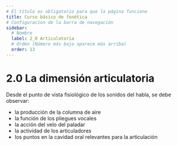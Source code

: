 ```yaml
---
# El título es obligatorio para que la página funcione
title: Curso básico de fonética
# Configuracion de la barra de navegación
sidebar:
  # Nombre
  label: 2_0 Articulatoria
  # Orden (Número más bajo aparece más arriba)
  order: 13
---
```

# 2.0 La dimensión articulatoria

Desde el punto de vista fisiológico de los sonidos del habla, se debe observar:
   - la producción de la columna de aire
   - la función de los pliegues vocales
   - la acción del velo del paladar
   - la actividad de los articuladores
   - los puntos en la cavidad oral relevantes para la articulación
